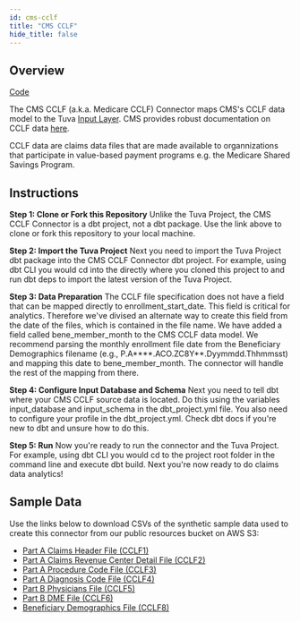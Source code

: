 ```yaml
---
id: cms-cclf
title: "CMS CCLF"
hide_title: false
---
```


## Overview

[Code](https://github.com/tuva-health/medicare_cclf_connector)

The CMS CCLF (a.k.a. Medicare CCLF) Connector maps CMS's CCLF data model to the 
Tuva [Input Layer](input-layer).  CMS provides robust documentation on CCLF data 
[here](https://www.cms.gov/files/document/cclf-information-packet.pdf).

CCLF data are claims data files that are made available to organnizations that 
participate in value-based payment programs e.g. the Medicare Shared Savings 
Program.

## Instructions

**Step 1: Clone or Fork this Repository**
Unlike the Tuva Project, the CMS CCLF Connector is a dbt project, not a dbt 
package. Use the link above to clone or fork this repository to your local 
machine.

**Step 2: Import the Tuva Project**
Next you need to import the Tuva Project dbt package into the CMS CCLF Connector 
dbt project. For example, using dbt CLI you would cd into the directly where you 
cloned this project to and run dbt deps to import the latest version of the Tuva 
Project.

**Step 3: Data Preparation**
The CCLF file specification does not have a field that can be mapped directly to 
enrollment_start_date.  This field is critical for analytics.  Therefore we've 
divised an alternate way to create this field from the date of the files, which 
is contained in the file name.  We have added a field called bene_member_month 
to the CMS CCLF data model.  We recommend parsing the monthly enrollment file 
date from the Beneficiary Demographics filename 
(e.g., P.A****.ACO.ZC8Y**.Dyymmdd.Thhmmsst) and mapping this date to 
bene_member_month. The connector will handle the rest of the mapping from there.

**Step 4: Configure Input Database and Schema**
Next you need to tell dbt where your CMS CCLF source data is located. Do this 
using the variables input_database and input_schema in the dbt_project.yml file. 
You also need to configure your profile in the dbt_project.yml.  Check dbt docs 
if you're new to dbt and unsure how to do this.

**Step 5: Run**
Now you're ready to run the connector and the Tuva Project. For example, using 
dbt CLI you would cd to the project root folder in the command line and execute 
dbt build. Next you're now ready to do claims data analytics!

## Sample Data

Use the links below to download CSVs of the synthetic sample data used to create 
this connector from our public resources bucket on AWS S3:

* <a href="https://tuva-public-resources.s3.amazonaws.com/cclf_synthetic_data/parta_claims_header.csv">Part A Claims Header File (CCLF1)</a>
* <a href="https://tuva-public-resources.s3.amazonaws.com/cclf_synthetic_data/parta_claims_revenue_center_detail.csv">Part A Claims Revenue Center Detail File (CCLF2)</a>
* <a href="https://tuva-public-resources.s3.amazonaws.com/cclf_synthetic_data/parta_procedure_code.csv">Part A Procedure Code File (CCLF3)</a>
* <a href="https://tuva-public-resources.s3.amazonaws.com/cclf_synthetic_data/parta_diagnosis_code.csv">Part A Diagnosis Code File (CCLF4)</a>
* <a href="https://tuva-public-resources.s3.amazonaws.com/cclf_synthetic_data/partb_physicians.csv">Part B Physicians File (CCLF5)</a>
* <a href="https://tuva-public-resources.s3.amazonaws.com/cclf_synthetic_data/partb_dme.csv">Part B DME File (CCLF6)</a>
* <a href="https://tuva-public-resources.s3.amazonaws.com/cclf_synthetic_data/beneficiary_demographics.csv">Beneficiary Demographics File (CCLF8)</a>
